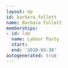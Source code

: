 ```yaml
---
layout: mp
id: barbara_follett
name: Barbara Follett
memberships:
- id: lab
  name: Labour Party
  start: 
  end: '2010-03-30'
autogenerated: true
---
```

